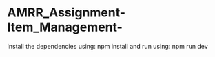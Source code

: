 # AMRR_Assignment-Item_Management-

Install the dependencies using: npm install
and run using: npm run dev
